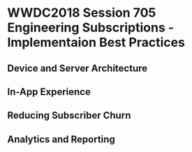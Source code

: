 # WWDC2018 Session 705 Engineering Subscriptions - Implementaion Best Practices

## Device and Server Architecture


## In-App Experience


## Reducing Subscriber Churn


## Analytics and Reporting

